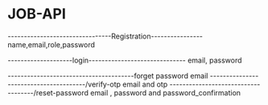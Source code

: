 # JOB-API
--------------------------------Registration----------------
name,email,role,password

--------------------login------------------------------
email, password

---------------------------------------forget password
   email
---------------------------------------/verify-otp
  email and otp
------------------------------------/reset-password
 email , password and password_confirmation



